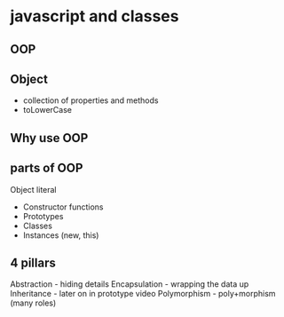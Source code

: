# javascript and classes

## OOP

## Object
- collection of properties and methods
- toLowerCase

## Why use OOP

## parts of OOP
Object literal 

- Constructor functions
- Prototypes
- Classes
- Instances (new, this)

## 4 pillars
Abstraction - hiding details
Encapsulation - wrapping the data up
Inheritance - later on in prototype video
Polymorphism - poly+morphism (many roles)



